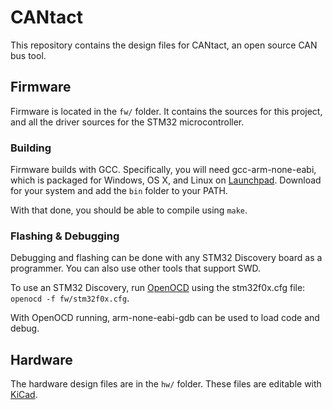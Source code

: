 # CANtact

This repository contains the design files for CANtact, an open source CAN bus 
tool.

## Firmware

Firmware is located in the `fw/` folder. It contains the sources for this 
project, and all the driver sources for the STM32 microcontroller.

### Building

Firmware builds with GCC. Specifically, you will need gcc-arm-none-eabi, which 
is packaged for Windows, OS X, and Linux on 
[Launchpad](https://launchpad.net/gcc-arm-embedded/+download). Download for your 
system and add the `bin` folder to your PATH.

With that done, you should be able to compile using `make`.

### Flashing & Debugging

Debugging and flashing can be done with any STM32 Discovery board as a 
programmer. You can also use other tools that support SWD.

To use an STM32 Discovery, run [OpenOCD](http://openocd.sourceforge.net/) using
the stm32f0x.cfg file: `openocd -f fw/stm32f0x.cfg`.

With OpenOCD running, arm-none-eabi-gdb can be used to load code and debug.

## Hardware

The hardware design files are in the `hw/` folder. These files are editable with 
[KiCad](http://www.kicad.org/).
